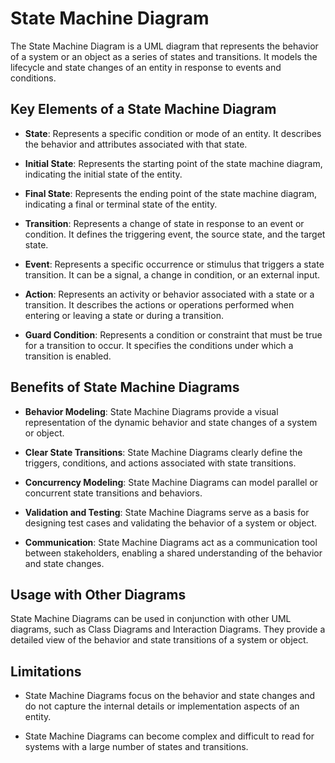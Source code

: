 # State Machine Diagram

The State Machine Diagram is a UML diagram that represents the behavior of a system or an object as a series of states and transitions. It models the lifecycle and state changes of an entity in response to events and conditions.

## Key Elements of a State Machine Diagram

- **State**: Represents a specific condition or mode of an entity. It describes the behavior and attributes associated with that state.

- **Initial State**: Represents the starting point of the state machine diagram, indicating the initial state of the entity.

- **Final State**: Represents the ending point of the state machine diagram, indicating a final or terminal state of the entity.

- **Transition**: Represents a change of state in response to an event or condition. It defines the triggering event, the source state, and the target state.

- **Event**: Represents a specific occurrence or stimulus that triggers a state transition. It can be a signal, a change in condition, or an external input.

- **Action**: Represents an activity or behavior associated with a state or a transition. It describes the actions or operations performed when entering or leaving a state or during a transition.

- **Guard Condition**: Represents a condition or constraint that must be true for a transition to occur. It specifies the conditions under which a transition is enabled.

## Benefits of State Machine Diagrams

- **Behavior Modeling**: State Machine Diagrams provide a visual representation of the dynamic behavior and state changes of a system or object.

- **Clear State Transitions**: State Machine Diagrams clearly define the triggers, conditions, and actions associated with state transitions.

- **Concurrency Modeling**: State Machine Diagrams can model parallel or concurrent state transitions and behaviors.

- **Validation and Testing**: State Machine Diagrams serve as a basis for designing test cases and validating the behavior of a system or object.

- **Communication**: State Machine Diagrams act as a communication tool between stakeholders, enabling a shared understanding of the behavior and state changes.

## Usage with Other Diagrams

State Machine Diagrams can be used in conjunction with other UML diagrams, such as Class Diagrams and Interaction Diagrams. They provide a detailed view of the behavior and state transitions of a system or object.

## Limitations

- State Machine Diagrams focus on the behavior and state changes and do not capture the internal details or implementation aspects of an entity.

- State Machine Diagrams can become complex and difficult to read for systems with a large number of states and transitions.
